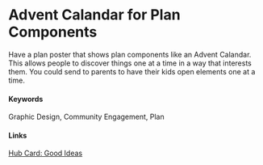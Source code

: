 # Advent Calandar for Plan Components

Have a plan poster that shows plan components like an Advent Calandar. This allows people to discover things one at a time in a way that interests them. 
You could send to parents to have their kids open elements one at a time. 

#### Keywords
Graphic Design, Community Engagement, Plan

#### Links
[Hub Card: Good Ideas](196_HUB___Good_Ideas.md)


